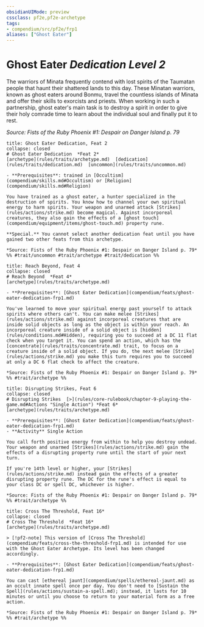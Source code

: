 ```yaml
---
obsidianUIMode: preview
cssclass: pf2e,pf2e-archetype
tags:
- compendium/src/pf2e/frp1
aliases: ["Ghost Eater"]
---
```

# Ghost Eater *Dedication Level 2*  

The warriors of Minata frequently contend with lost spirits of the Taumatan people that haunt their shattered lands to this day. These Minatan warriors, known as ghost eaters around Bonmu, travel the countless islands of Minata and offer their skills to exorcists and priests. When working in such a partnership, ghost eater's main task is to destroy a spirit in order to give their holy comrade time to learn about the individual soul and finally put it to rest.

*Source: Fists of the Ruby Phoenix #1: Despair on Danger Island p. 79*

```ad-embed-feat
title: Ghost Eater Dedication, Feat 2
collapse: closed
# Ghost Eater Dedication  *Feat 2*  
[archetype](rules/traits/archetype.md)  [dedication](rules/traits/dedication.md)  [uncommon](rules/traits/uncommon.md)  

- **Prerequisites**: trained in [Occultism](compendium/skills.md#Occultism) or [Religion](compendium/skills.md#Religion)

You have trained as a ghost eater, a hunter specialized in the destruction of spirits. You know how to channel your own spiritual energy to harm spirits. Your weapon and unarmed attack [Strikes](rules/actions/strike.md) become magical. Against incorporeal creatures, they also gain the effects of a [ghost touch](compendium/equipment/items/ghost-touch.md) property rune.

**Special.** You cannot select another dedication feat until you have gained two other feats from this archetype.

*Source: Fists of the Ruby Phoenix #1: Despair on Danger Island p. 79*  
%% #trait/uncommon #trait/archetype #trait/dedication %%
```  

```ad-embed-feat
title: Reach Beyond, Feat 4
collapse: closed
# Reach Beyond  *Feat 4*  
[archetype](rules/traits/archetype.md)  

- **Prerequisites**: [Ghost Eater Dedication](compendium/feats/ghost-eater-dedication-frp1.md)

You've learned to move your spiritual energy past yourself to attack spirits where others can't. You can make melee [Strikes](rules/actions/strike.md) against incorporeal creatures that are inside solid objects as long as the object is within your reach. An incorporeal creature inside of a solid object is [hidden](rules/conditions.md#Hidden), requiring you to succeed at a DC 11 flat check when you target it. You can spend an action, which has the [concentrate](rules/traits/concentrate.md) trait, to focus on a creature inside of a solid object. If you do, the next melee [Strike](rules/actions/strike.md) you make this turn requires you to succeed at only a DC 6 flat check to affect the creature.

*Source: Fists of the Ruby Phoenix #1: Despair on Danger Island p. 79*  
%% #trait/archetype %%
```  

```ad-embed-feat
title: Disrupting Strikes, Feat 6
collapse: closed
# Disrupting Strikes  [>](rules/core-rulebook/chapter-9-playing-the-game.md#Actions "Single Action") *Feat 6*  
[archetype](rules/traits/archetype.md)  

- **Prerequisites**: [Ghost Eater Dedication](compendium/feats/ghost-eater-dedication-frp1.md)
- **Activity** Single Action

You call forth positive energy from within to help you destroy undead. Your weapon and unarmed [Strikes](rules/actions/strike.md) gain the effects of a disrupting property rune until the start of your next turn.

If you're 14th level or higher, your [Strikes](rules/actions/strike.md) instead gain the effects of a greater disrupting property rune. The DC for the rune's effect is equal to your class DC or spell DC, whichever is higher.

*Source: Fists of the Ruby Phoenix #1: Despair on Danger Island p. 79*  
%% #trait/archetype %%
```  

```ad-embed-feat
title: Cross The Threshold, Feat 16*
collapse: closed
# Cross The Threshold  *Feat 16*  
[archetype](rules/traits/archetype.md)  

> [!pf2-note] This version of [Cross The Threshold](compendium/feats/cross-the-threshold-frp1.md) is intended for use with the Ghost Eater Archetype. Its level has been changed accordingly.

- **Prerequisites**: [Ghost Eater Dedication](compendium/feats/ghost-eater-dedication-frp1.md)

You can cast [ethereal jaunt](compendium/spells/ethereal-jaunt.md) as an occult innate spell once per day. You don't need to [Sustain the Spell](rules/actions/sustain-a-spell.md); instead, it lasts for 10 minutes or until you choose to return to your material form as a free action.

*Source: Fists of the Ruby Phoenix #1: Despair on Danger Island p. 79*  
%% #trait/archetype %%
```
